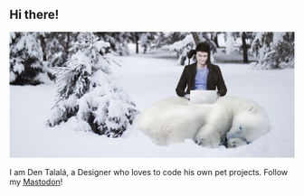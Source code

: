 ## Hi there!

<img src="https://github.com/dentalala/dentalala/raw/master/workspace.jpg" alt="My Photo">

I am Den Talalá, a Designer who loves to code his own pet projects. Follow my [Mastodon](https://mas.to/@talala)!
